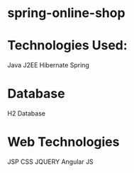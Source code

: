 # spring-online-shop

# Technologies Used:
Java
J2EE 
Hibernate 
Spring 

# Database 
H2 Database

# Web Technologies
JSP 
CSS 
JQUERY 
Angular JS 
